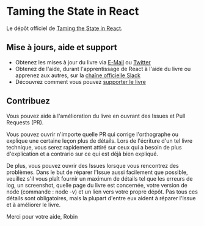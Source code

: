 # Taming the State in React

Le dépôt officiel de [Taming the State in React](https://roadtoreact.com/).

## Mise à jours, aide et support

* Obtenez les mises à jour du livre via [E-Mail](https://www.getrevue.co/profile/rwieruch) ou [Twitter](https://twitter.com/rwieruch)
* Obtenez de l'aide, durant l'apprentissage de React à l'aide du livre ou apprenez aux autres, sur la [chaîne officielle Slack](https://slack-the-road-to-learn-react.wieruch.com/)
* Découvrez comment vous pouvez [supporter le livre](https://www.robinwieruch.de/about/)

## Contribuez

Vous pouvez aide à l'amélioration du livre en ouvrant des Issues et Pull Requests (PR).

Vous pouvez ouvrir n'importe quelle PR qui corrige l'orthographe ou explique une certaine leçon plus de détails. Lors de l'écriture d'un tel livre technique, vous serez rapidement attiré sur ceux qui a besoin de plus d'explication et a contrario sur ce qui est déjà bien expliqué.

De plus, vous pouvez ouvrir des Issues lorsque vous rencontrez des problèmes. Dans le but de réparer l'Issue aussi facilement que possible, veuillez s'il vous plaît fournir un maximum de détails tel que les erreurs de log, un screenshot, quelle page du livre est concernée, votre version de node (commande : node -v) et un lien vers votre propre dépôt. Pas tous ces détails sont obligatoires, mais la plupart d'entre eux aident à réparer l'Issue et à améliorer le livre.

Merci pour votre aide,
Robin
